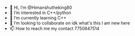 - 👋 Hi, I’m @Himanshutheking80
- 👀 I’m interested in C++/python
- 🌱 I’m currently learning C++
- 💞️ I’m looking to collaborate on idk what's this I am new here
- 📫 How to reach me my contact 7750847514

<!---
Himanshutheking80/Himanshutheking80 is a ✨ special ✨ repository because its `README.md` (this file) appears on your GitHub profile.
You can click the Preview link to take a look at your changes.
--->
